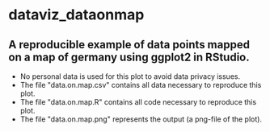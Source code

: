 # dataviz_dataonmap

## A reproducible example of data points mapped on a map of germany using ggplot2 in RStudio. 
* No personal data is used for this plot to avoid data privacy issues.
* The file "data.on.map.csv" contains all data necessary to reproduce this plot.
* The file "data.on.map.R" contains all code necessary to reproduce this plot.
* The file "data.on.map.png" represents the output (a png-file of the plot).
